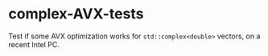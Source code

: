 # complex-AVX-tests

Test if some AVX optimization works for `std::complex<double>` vectors, on a recent Intel PC.
